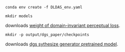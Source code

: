 ```
conda env create -f DLDAS_env.yaml
```
```
mkdir models
```
downloads [weight of domain-invariant perceptual loss](https://drive.google.com/file/d/1SyXPgY-47-RfOKg6z2wedOWyji4nUjvQ/view?usp=sharing).

```
mkdir -p output/dgs_paper/checkpoints
```
downloads [dgs sythesize generator pretrained model](https://drive.google.com/file/d/1QjhBvf4Xs7wrisoMSljDN9RC6SUlZePn/view?usp=sharing).


